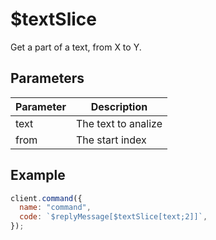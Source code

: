 # $textSlice

Get a part of a text, from X to Y.

## Parameters

| Parameter | Description         |
| --------- | ------------------- |
| text      | The text to analize |
| from      | The start index     |

## Example

```javascript
client.command({
  name: "command",
  code: `$replyMessage[$textSlice[text;2]]`,
});
```
